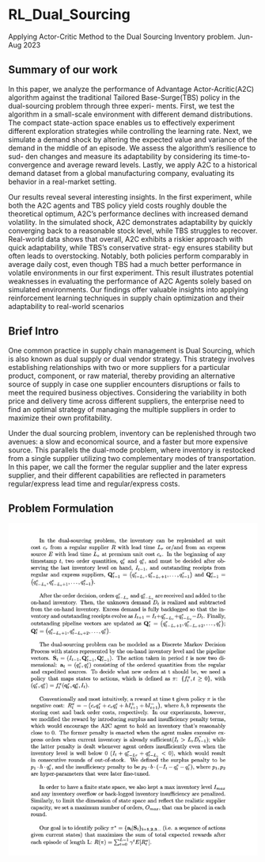 # RL_Dual_Sourcing
Applying Actor-Critic Method to the Dual Sourcing Inventory problem. Jun-Aug 2023

## Summary of our work
In this paper, we analyze the performance of Advantage Actor-Acritic(A2C) algorithm against
the traditional Tailored Base-Surge(TBS) policy in the dual-sourcing problem through three experi-
ments. First, we test the algorithm in a small-scale environment with different demand distributions.
The compact state-action space enables us to effectively experiment different exploration strategies
while controlling the learning rate. Next, we simulate a demand shock by altering the expected value
and variance of the demand in the middle of an episode. We assess the algorithm’s resilience to sud-
den changes and measure its adaptability by considering its time-to-convergence and average reward
levels. Lastly, we apply A2C to a historical demand dataset from a global manufacturing company,
evaluating its behavior in a real-market setting.

Our results reveal several interesting insights. In the first experiment, while both the A2C agents
and TBS policy yield costs roughly double the theoretical optimum, A2C’s performance declines
with increased demand volatility. In the simulated shock, A2C demonstrates adaptability by quickly
converging back to a reasonable stock level, while TBS struggles to recover. Real-world data shows
that overall, A2C exhibits a riskier approach with quick adaptability, while TBS’s conservative strat-
egy ensures stability but often leads to overstocking. Notably, both policies perform comparably in
average daily cost, even though TBS had a much better performance in volatile environments in our
first experiment. This result illustrates potential weaknesses in evaluating the performance of A2C
Agents solely based on simulated environments. Our findings offer valuable insights into applying
reinforcement learning techniques in supply chain optimization and their adaptability to real-world
scenarios

## Brief Intro 
One common practice in supply chain management is Dual Sourcing, which is also known as dual supply or dual vendor strategy. This strategy involves establishing relationships with two or more suppliers for a particular product, component, or raw material, thereby providing an alternative source of supply in case one supplier encounters disruptions or fails to meet the required business objectives. Considering the variability in both price and delivery time across different suppliers, the enterprise need to find an optimal strategy of managing the multiple suppliers in order to maximize their own profitability.

Under the dual sourcing problem, inventory can be replenished through two avenues: a slow and economical source, and a faster but more expensive source. This parallels the dual-mode problem, where inventory is restocked from a single supplier utilizing two complementary modes of transportation. In this paper, we call the former the regular supplier and the later express supplier, and their different capabilities are reflected in parameters regular/express lead time and regular/express costs. 

## Problem Formulation
![Hi Image](./report%2Bposter/all%20figures/rl_dual_sourcing_problem_formulation.png)
